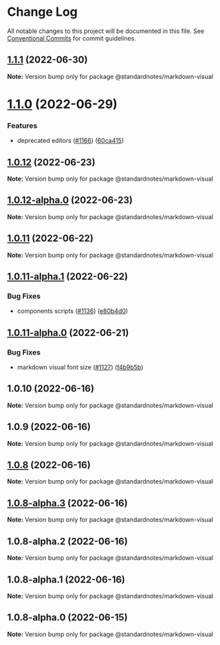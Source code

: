 # Change Log

All notable changes to this project will be documented in this file.
See [Conventional Commits](https://conventionalcommits.org) for commit guidelines.

## [1.1.1](https://github.com/standardnotes/app/compare/@standardnotes/markdown-visual@1.1.0...@standardnotes/markdown-visual@1.1.1) (2022-06-30)

**Note:** Version bump only for package @standardnotes/markdown-visual

# [1.1.0](https://github.com/standardnotes/app/compare/@standardnotes/markdown-visual@1.0.12...@standardnotes/markdown-visual@1.1.0) (2022-06-29)

### Features

* deprecated editors ([#1166](https://github.com/standardnotes/app/issues/1166)) ([60ca415](https://github.com/standardnotes/app/commit/60ca4150446f9a14bb6a31416686c6d07a7d0cd9))

## [1.0.12](https://github.com/standardnotes/app/compare/@standardnotes/markdown-visual@1.0.12-alpha.0...@standardnotes/markdown-visual@1.0.12) (2022-06-23)

**Note:** Version bump only for package @standardnotes/markdown-visual

## [1.0.12-alpha.0](https://github.com/standardnotes/app/compare/@standardnotes/markdown-visual@1.0.11...@standardnotes/markdown-visual@1.0.12-alpha.0) (2022-06-23)

**Note:** Version bump only for package @standardnotes/markdown-visual

## [1.0.11](https://github.com/standardnotes/app/compare/@standardnotes/markdown-visual@1.0.11-alpha.1...@standardnotes/markdown-visual@1.0.11) (2022-06-22)

**Note:** Version bump only for package @standardnotes/markdown-visual

## [1.0.11-alpha.1](https://github.com/standardnotes/app/compare/@standardnotes/markdown-visual@1.0.11-alpha.0...@standardnotes/markdown-visual@1.0.11-alpha.1) (2022-06-22)

### Bug Fixes

* components scripts ([#1136](https://github.com/standardnotes/app/issues/1136)) ([e80b4d0](https://github.com/standardnotes/app/commit/e80b4d0ffad495c758b593c30e1c4c754dda9b7e))

## [1.0.11-alpha.0](https://github.com/standardnotes/app/compare/@standardnotes/markdown-visual@1.0.10...@standardnotes/markdown-visual@1.0.11-alpha.0) (2022-06-21)

### Bug Fixes

* markdown visual font size ([#1127](https://github.com/standardnotes/app/issues/1127)) ([f4b9b5b](https://github.com/standardnotes/app/commit/f4b9b5b566e8d4104de71a87ee041cdc77c3ce6c))

## 1.0.10 (2022-06-16)

**Note:** Version bump only for package @standardnotes/markdown-visual

## 1.0.9 (2022-06-16)

**Note:** Version bump only for package @standardnotes/markdown-visual

## [1.0.8](https://github.com/standardnotes/app/compare/@standardnotes/markdown-visual@1.0.8-alpha.3...@standardnotes/markdown-visual@1.0.8) (2022-06-16)

**Note:** Version bump only for package @standardnotes/markdown-visual

## [1.0.8-alpha.3](https://github.com/standardnotes/app/compare/@standardnotes/markdown-visual@1.0.8-alpha.2...@standardnotes/markdown-visual@1.0.8-alpha.3) (2022-06-16)

**Note:** Version bump only for package @standardnotes/markdown-visual

## 1.0.8-alpha.2 (2022-06-16)

**Note:** Version bump only for package @standardnotes/markdown-visual

## 1.0.8-alpha.1 (2022-06-16)

**Note:** Version bump only for package @standardnotes/markdown-visual

## 1.0.8-alpha.0 (2022-06-15)

**Note:** Version bump only for package @standardnotes/markdown-visual
